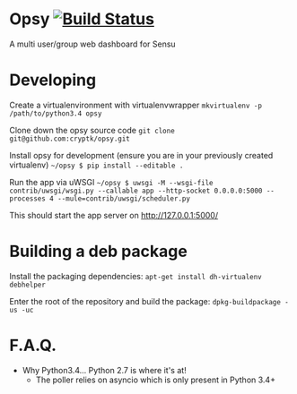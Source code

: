 # Opsy [![Build Status](https://travis-ci.org/cryptk/opsy.svg?branch=dev)](https://travis-ci.org/cryptk/opsy)
A multi user/group web dashboard for Sensu

# Developing
Create a virtualenvironment with virtualenvwrapper
`mkvirtualenv -p /path/to/python3.4 opsy`

Clone down the opsy source code
`git clone git@github.com:cryptk/opsy.git`

Install opsy for development (ensure you are in your previously created virtualenv)
`~/opsy $ pip install --editable .`

Run the app via uWSGI
`~/opsy $ uwsgi -M --wsgi-file contrib/uwsgi/wsgi.py --callable app --http-socket 0.0.0.0:5000 --processes 4 --mule=contrib/uwsgi/scheduler.py`

This should start the app server on http://127.0.0.1:5000/

# Building a deb package

Install the packaging dependencies:
`apt-get install dh-virtualenv debhelper`

Enter the root of the repository and build the package:
`dpkg-buildpackage -us -uc`

# F.A.Q.

- Why Python3.4... Python 2.7 is where it's at!
  - The poller relies on asyncio which is only present in Python 3.4+
